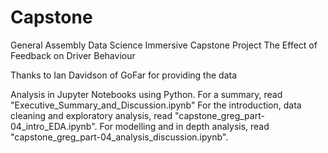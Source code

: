 # Capstone
General Assembly Data Science Immersive Capstone Project
The Effect of Feedback on Driver Behaviour

Thanks to Ian Davidson of GoFar for providing the data

Analysis in Jupyter Notebooks using Python.
For a summary, read "Executive_Summary_and_Discussion.ipynb"
For the introduction, data cleaning and exploratory analysis, read "capstone_greg_part-04_intro_EDA.ipynb".
For modelling and in depth analysis, read "capstone_greg_part-04_analysis_discussion.ipynb".
